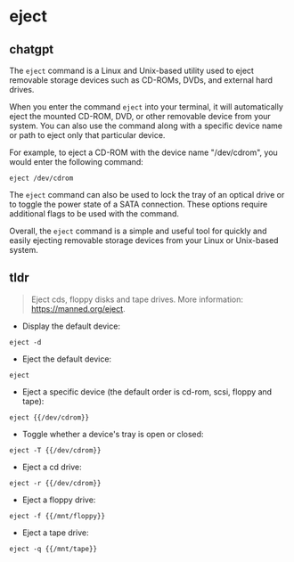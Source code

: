# eject 
## chatgpt 
The `eject` command is a Linux and Unix-based utility used to eject removable storage devices such as CD-ROMs, DVDs, and external hard drives. 

When you enter the command `eject` into your terminal, it will automatically eject the mounted CD-ROM, DVD, or other removable device from your system. You can also use the command along with a specific device name or path to eject only that particular device. 

For example, to eject a CD-ROM with the device name "/dev/cdrom", you would enter the following command:

```
eject /dev/cdrom
```

The `eject` command can also be used to lock the tray of an optical drive or to toggle the power state of a SATA connection. These options require additional flags to be used with the command. 

Overall, the `eject` command is a simple and useful tool for quickly and easily ejecting removable storage devices from your Linux or Unix-based system. 

## tldr 
 
> Eject cds, floppy disks and tape drives.
> More information: <https://manned.org/eject>.

- Display the default device:

`eject -d`

- Eject the default device:

`eject`

- Eject a specific device (the default order is cd-rom, scsi, floppy and tape):

`eject {{/dev/cdrom}}`

- Toggle whether a device's tray is open or closed:

`eject -T {{/dev/cdrom}}`

- Eject a cd drive:

`eject -r {{/dev/cdrom}}`

- Eject a floppy drive:

`eject -f {{/mnt/floppy}}`

- Eject a tape drive:

`eject -q {{/mnt/tape}}`
